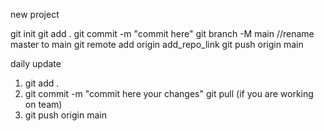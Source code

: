 
new project

git init
git add .
git commit -m "commit here"
git branch -M main    //rename master to main
git remote add origin add_repo_link
git push origin main


daily update

1. git add .
2. git commit -m "commit here your changes"
    git pull (if you are working on team)
3. git push origin main